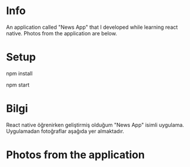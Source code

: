 # Info

An application called "News App" that I developed while learning react native. Photos from the application are below.

# Setup

npm install

npm start


# Bilgi

React native öğrenirken geliştirmiş olduğum "News App" isimli uygulama. Uygulamadan fotoğraflar aşağıda yer almaktadır.


# Photos from the application

